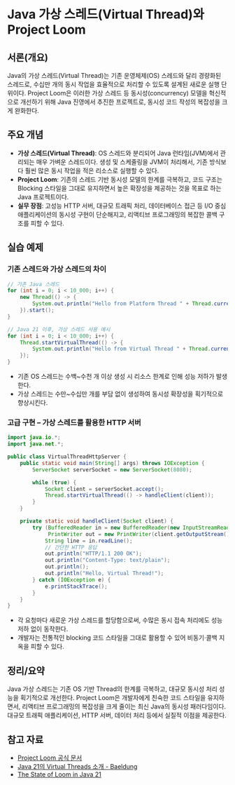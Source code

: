 # Java 가상 스레드(Virtual Thread)와 Project Loom

## 서론(개요)

Java의 가상 스레드(Virtual Thread)는 기존 운영체제(OS) 스레드와 달리 경량화된 스레드로, 수십만 개의 동시 작업을 효율적으로 처리할 수 있도록 설계된 새로운 실행 단위이다. Project Loom은 이러한 가상 스레드 등 동시성(concurrency) 모델을 혁신적으로 개선하기 위해 Java 진영에서 추진한 프로젝트로, 동시성 코드 작성의 복잡성을 크게 완화한다.

## 주요 개념

- **가상 스레드(Virtual Thread)**: OS 스레드와 분리되어 Java 런타임(JVM)에서 관리되는 매우 가벼운 스레드이다. 생성 및 스케줄링을 JVM이 처리해서, 기존 방식보다 훨씬 많은 동시 작업을 적은 리소스로 실행할 수 있다.
- **Project Loom**: 기존의 스레드 기반 동시성 모델의 한계를 극복하고, 코드 구조는 Blocking 스타일을 그대로 유지하면서 높은 확장성을 제공하는 것을 목표로 하는 Java 프로젝트이다.  
- **실무 장점**: 고성능 HTTP 서버, 대규모 트래픽 처리, 데이터베이스 접근 등 I/O 중심 애플리케이션의 동시성 구현이 단순해지고, 리액티브 프로그래밍의 복잡한 콜백 구조를 피할 수 있다.

## 실습 예제

### 기존 스레드와 가상 스레드의 차이

```java
// 기존 Java 스레드
for (int i = 0; i < 10_000; i++) {
    new Thread(() -> {
        System.out.println("Hello from Platform Thread " + Thread.currentThread());
    }).start();
}

// Java 21 이후, 가상 스레드 사용 예시
for (int i = 0; i < 10_000; i++) {
    Thread.startVirtualThread(() -> {
        System.out.println("Hello from Virtual Thread " + Thread.currentThread());
    });
}
```
- 기존 OS 스레드는 수백~수천 개 이상 생성 시 리소스 한계로 인해 성능 저하가 발생한다.
- 가상 스레드는 수만~수십만 개를 부담 없이 생성하여 동시성 확장성을 획기적으로 향상시킨다.

### 고급 구현 – 가상 스레드를 활용한 HTTP 서버

```java
import java.io.*;
import java.net.*;

public class VirtualThreadHttpServer {
    public static void main(String[] args) throws IOException {
        ServerSocket serverSocket = new ServerSocket(8080);

        while (true) {
            Socket client = serverSocket.accept();
            Thread.startVirtualThread(() -> handleClient(client));
        }
    }

    private static void handleClient(Socket client) {
        try (BufferedReader in = new BufferedReader(new InputStreamReader(client.getInputStream()));
             PrintWriter out = new PrintWriter(client.getOutputStream(), true)) {
            String line = in.readLine();
            // 간단한 HTTP 응답
            out.println("HTTP/1.1 200 OK");
            out.println("Content-Type: text/plain");
            out.println();
            out.println("Hello, Virtual Thread!");
        } catch (IOException e) {
            e.printStackTrace();
        }
    }
}
```
- 각 요청마다 새로운 가상 스레드를 할당함으로써, 수많은 동시 접속 처리에도 성능 저하 없이 동작한다.
- 개발자는 전통적인 blocking 코드 스타일을 그대로 활용할 수 있어 비동기·콜백 지옥을 피할 수 있다.

## 정리/요약

Java 가상 스레드는 기존 OS 기반 Thread의 한계를 극복하고, 대규모 동시성 처리 성능을 획기적으로 개선한다. Project Loom은 개발자에게 친숙한 코드 스타일을 유지하면서, 리액티브 프로그래밍의 복잡성을 크게 줄이는 최신 Java의 동시성 패러다임이다. 대규모 트래픽 애플리케이션, HTTP 서버, 데이터 처리 등에서 실질적 이점을 제공한다.

## 참고 자료

- [Project Loom 공식 문서](https://openjdk.org/projects/loom/)
- [Java 21의 Virtual Threads 소개 - Baeldung](https://www.baeldung.com/java-virtual-threads)
- [The State of Loom in Java 21](https://www.infoq.com/articles/java-virtual-threads-production/)

